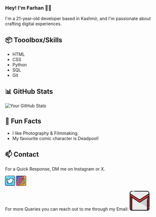 ### Hey! I'm Farhan 👋🏼

I'm a 21-year-old developer based in Kashmir, and I'm passionate about crafting digital experiences.

## 📦 Tooolbox/Skills

- HTML
- CSS
- Python
- SQL
- Git

## 📊 GitHub Stats

![Your GitHub Stats](https://github-readme-stats.vercel.app/api?username=fxrrhxn&show_icons=true&hide=contribs)

## 🎉 Fun Facts

- I like Photography & Filmmaking.
- My favourite comic character is Deadpool!

## 📫 Contact

For a Quick Response, DM me on Instagram or X.

[![Twitter/X](images/twitter.png)](https://twitter.com/fxrrhxn?s=21&t=30HVwdRMrusb6galrDRGzw)
[![Instagram](images/instagram.png)](https://instagram.com/fxrrhxn.py)

For more Queries you can reach out to me through my Email:
[![Email](images/gmail.png)](mailto:fxrrhxn@gmail.com)
